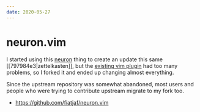 ```yaml
---
date: 2020-05-27
---
```


# neuron.vim

I started using this [neuron][neuron] thing to create an update this same [[797984e3|zettelkasten]], but the [existing vim plugin](https://github.com/ihsanturk/neuron.vim) had too many problems, so I forked it and ended up changing almost everything.

Since the upstream repository was somewhat abandoned, most users and people who were trying to contribute upstream migrate to my fork too.

- <https://github.com/fiatjaf/neuron.vim>

[neuron]: https://github.com/srid/neuron

